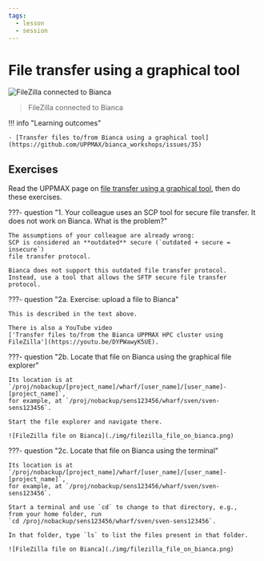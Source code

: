 ```yaml
---
tags:
  - lesson
  - session
---
```


# File transfer using a graphical tool

![FileZilla connected to Bianca](./img/filezilla_login_to_bianca_236_x_266.png)

> FileZilla connected to Bianca

!!! info "Learning outcomes"

    - [Transfer files to/from Bianca using a graphical tool](https://github.com/UPPMAX/bianca_workshops/issues/35)

## Exercises

Read the UPPMAX page on
[file transfer using a graphical tool](https://docs.uppmax.uu.se/software/bianca_file_transfer_using_gui/),
then do these exercises.

???- question "1. Your colleague uses an SCP tool for secure file transfer. It does not work on Bianca. What is the problem?"

    The assumptions of your colleague are already wrong:
    SCP is considered an **outdated** secure (`outdated + secure = insecure`)
    file transfer protocol.

    Bianca does not support this outdated file transfer protocol.
    Instead, use a tool that allows the SFTP secure file transfer protocol.

???- question "2a. Exercise: upload a file to Bianca"

    This is described in the text above.

    There is also a YouTube video
    ['Transfer files to/from the Bianca UPPMAX HPC cluster using FileZilla'](https://youtu.be/DYPWawyK5UE).

???- question "2b. Locate that file on Bianca using the graphical file explorer"

    Its location is at `/proj/nobackup/[project_name]/wharf/[user_name]/[user_name]-[project_name]`,
    for example, at `/proj/nobackup/sens123456/wharf/sven/sven-sens123456`.

    Start the file explorer and navigate there.

    ![FileZilla file on Bianca](./img/filezilla_file_on_bianca.png)

???- question "2c. Locate that file on Bianca using the terminal"

    Its location is at `/proj/nobackup/[project_name]/wharf/[user_name]/[user_name]-[project_name]`,
    for example, at `/proj/nobackup/sens123456/wharf/sven/sven-sens123456`.

    Start a terminal and use `cd` to change to that directory, e.g.,
    from your home folder, run
    `cd /proj/nobackup/sens123456/wharf/sven/sven-sens123456`.

    In that folder, type `ls` to list the files present in that folder.

    ![FileZilla file on Bianca](./img/filezilla_file_on_bianca.png)
